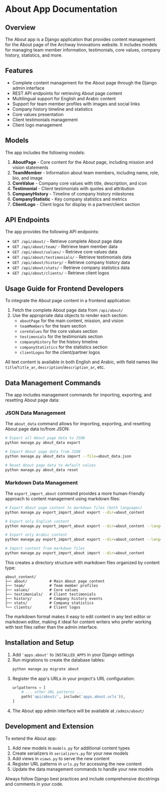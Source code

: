 # About App Documentation

## Overview
The About app is a Django application that provides content management for the About page of the Archway Innovations website. It includes models for managing team member information, testimonials, core values, company history, statistics, and more.

## Features
- Complete content management for the About page through the Django admin interface
- REST API endpoints for retrieving About page content
- Multilingual support for English and Arabic content
- Support for team member profiles with images and social links
- Company history timeline and statistics
- Core values presentation
- Client testimonials management
- Client logo management

## Models
The app includes the following models:

1. **AboutPage** - Core content for the About page, including mission and vision statements
2. **TeamMember** - Information about team members, including name, role, bio, and image
3. **CoreValue** - Company core values with title, description, and icon
4. **Testimonial** - Client testimonials with quotes and attribution
5. **CompanyHistory** - Timeline of company history milestones
6. **CompanyStatistic** - Key company statistics and metrics
7. **ClientLogo** - Client logos for display in a partner/client section

## API Endpoints
The app provides the following API endpoints:

- `GET /api/about/` - Retrieve complete About page data
- `GET /api/about/team/` - Retrieve team member data
- `GET /api/about/values/` - Retrieve core values data
- `GET /api/about/testimonials/` - Retrieve testimonials data
- `GET /api/about/history/` - Retrieve company history data
- `GET /api/about/stats/` - Retrieve company statistics data
- `GET /api/about/clients/` - Retrieve client logos

## Usage Guide for Frontend Developers
To integrate the About page content in a frontend application:

1. Fetch the complete About page data from `/api/about/`
2. Use the appropriate data objects to render each section:
   - `aboutPage` for the main content, mission, and vision
   - `teamMembers` for the team section
   - `coreValues` for the core values section
   - `testimonials` for the testimonials section
   - `companyHistory` for the history timeline
   - `companyStatistics` for the statistics section
   - `clientLogos` for the client/partner logos

All text content is available in both English and Arabic, with field names like `title`/`title_ar`, `description`/`description_ar`, etc.

## Data Management Commands
The app includes management commands for importing, exporting, and resetting About page data:

### JSON Data Management
The `about_data` command allows for importing, exporting, and resetting About page data to/from JSON:

```bash
# Export all About page data to JSON
python manage.py about_data export

# Import About page data from JSON
python manage.py about_data import --file=about_data.json

# Reset About page data to default values
python manage.py about_data reset
```

### Markdown Data Management
The `export_import_about` command provides a more human-friendly approach to content management using markdown files:

```bash
# Export About page content to markdown files (both languages)
python manage.py export_import_about export --dir=about_content

# Export only English content
python manage.py export_import_about export --dir=about_content --lang=en

# Export only Arabic content
python manage.py export_import_about export --dir=about_content --lang=ar

# Import content from markdown files
python manage.py export_import_about import --dir=about_content
```

This creates a directory structure with markdown files organized by content type:
```
about_content/
├── about/          # Main About page content
├── team/           # Team member profiles
├── values/         # Core values
├── testimonials/   # Client testimonials
├── history/        # Company history events
├── stats/          # Company statistics
└── clients/        # Client logos
```

The markdown format makes it easy to edit content in any text editor or markdown editor, making it ideal for content writers who prefer working with text files rather than the admin interface.

## Installation and Setup
1. Add `'apps.about'` to `INSTALLED_APPS` in your Django settings
2. Run migrations to create the database tables:
   ```bash
   python manage.py migrate about
   ```
3. Register the app's URLs in your project's URL configuration:
   ```python
   urlpatterns = [
       # ... other URL patterns ...
       path('api/about/', include('apps.about.urls')),
   ]
   ```
4. The About app admin interface will be available at `/admin/about/`

## Development and Extension
To extend the About app:

1. Add new models in `models.py` for additional content types
2. Create serializers in `serializers.py` for your new models
3. Add views in `views.py` to serve the new content
4. Register URL patterns in `urls.py` for accessing the new content
5. Update the data management commands to handle your new models

Always follow Django best practices and include comprehensive docstrings and comments in your code. 